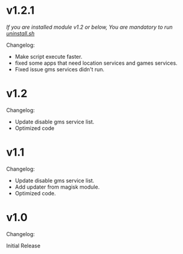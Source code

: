 # v1.2.1
*If you are installed module v1.2 or below, You are mandatory to run [uninstall.sh](https://github.com/IRedDragonICY/Disable-Unwanted-Google-Play-Services#uninstall)*

Changelog:
* Make script execute faster.
* fixed some apps that need location services and games services.
* Fixed issue gms services didn't run. 
# v1.2
Changelog:
* Update disable gms service list.
* Optimized code

# v1.1
Changelog:
* Update disable gms service list.
* Add updater from magisk module.
* Optimized code.

# v1.0
Changelog:

Initial Release
